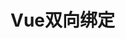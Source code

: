 <!--
 * @Description: In User Settings Edit
 * @Author: your name
 * @Date: 2019-09-18 13:43:50
 * @LastEditTime: 2019-09-18 13:43:50
 * @LastEditors: your name
 -->
# Vue双向绑定